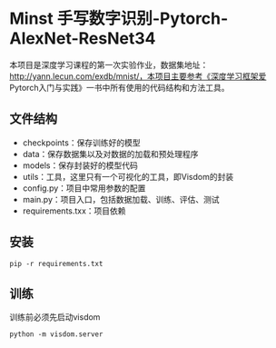 # Minst 手写数字识别-Pytorch-AlexNet-ResNet34

本项目是深度学习课程的第一次实验作业，数据集地址：http://yann.lecun.com/exdb/mnist/，本项目主要参考《深度学习框架爱 Pytorch入门与实践》一书中所有使用的代码结构和方法工具。

## 文件结构

- checkpoints：保存训练好的模型
- data：保存数据集以及对数据的加载和预处理程序
- models：保存封装好的模型代码
- utils：工具，这里只有一个可视化的工具，即Visdom的封装
- config.py：项目中常用参数的配置
- main.py：项目入口，包括数据加载、训练、评估、测试
- requirements.txx：项目依赖

## 安装

```
pip -r requirements.txt
```

## 训练

训练前必须先启动visdom
```
python -m visdom.server
```



